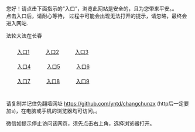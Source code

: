 您好！请点击下面指示的“入口”，浏览此网站是安全的，且为您带来平安。。 <br/>
点击入口后，请耐心等待， 过程中可能会出现无法打开的提示，请忽略，最终会进入网站. </br>

法轮大法在长春<br/>
<div style="padding:10px"><a style="margin:20px" target="_blank" href="https://dc6afxzpallvu.cloudfront.net/2Qpsp?sugtv" id="ccLink1" rel="nofollow">入口1</a> <a target="_blank" style="margin:20px" href="https://dv8k7rm6zzjx8.cloudfront.net/2Qpsp?fzghlw" id="ccLink2" rel="nofollow">入口2</a> <a style="margin:20px" target="_blank" href="https://d2e4431t8st1l0.cloudfront.net/2Qpsp?szvcgis" id="ccLink3" rel="nofollow">入口3</a></div>

<div style="padding:10px" ><a style="margin:20px" target="_blank" href="https://dc6afxzpallvu.cloudfront.net/2Qpsp?sugtv" id="ccLink4" rel="nofollow">入口4</a> <a style="margin:20px" href="https://dv8k7rm6zzjx8.cloudfront.net/2Qpsp?fzghlw" target="_blank" id="ccLink5" rel="nofollow">入口5</a> <a style="margin:20px" href="https://d2e4431t8st1l0.cloudfront.net/2Qpsp?szvcgis" target="_blank" id="ccLink6" rel="nofollow">入口6</a></div>

<div style="padding:10px"><a style="margin:20px" target="_blank" href="https://dc6afxzpallvu.cloudfront.net/2Qpsp?sugtv" id="ccLink7" rel="nofollow">入口7</a> <a style="margin:20px" href="https://dv8k7rm6zzjx8.cloudfront.net/2Qpsp?fzghlw" target="_blank" id="ccLink8" rel="nofollow">入口8</a> <a style="margin:20px" target="_blank" href="https://d2e4431t8st1l0.cloudfront.net/2Qpsp?szvcgis" id="ccLink9" rel="nofollow">入口9</a></div>

<br/>



请复制并记住免翻墙网址 https://github.com/yntd/changchunzx (http后一定要加s)，在电脑或手机的浏览器均可访问。。<br/>

微信如提示停止访问该网页，须先点击右上角，选择浏览器打开。
